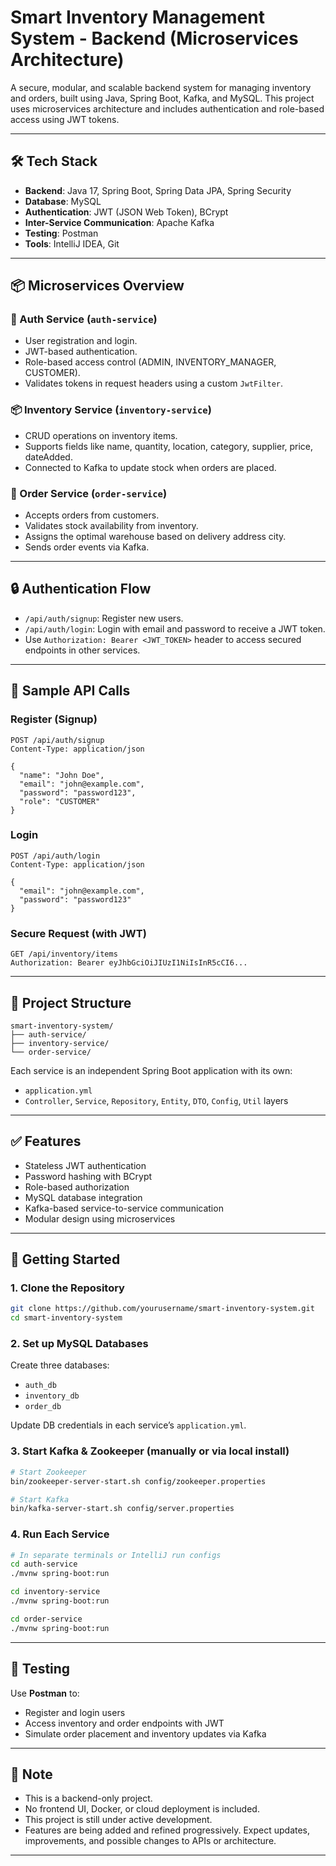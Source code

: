 
# Smart Inventory Management System - Backend (Microservices Architecture)

A secure, modular, and scalable backend system for managing inventory and orders, built using Java, Spring Boot, Kafka, and MySQL. This project uses microservices architecture and includes authentication and role-based access using JWT tokens.

---

## 🛠️ Tech Stack

- **Backend**: Java 17, Spring Boot, Spring Data JPA, Spring Security
- **Database**: MySQL
- **Authentication**: JWT (JSON Web Token), BCrypt
- **Inter-Service Communication**: Apache Kafka
- **Testing**: Postman
- **Tools**: IntelliJ IDEA, Git

---

## 📦 Microservices Overview

### 🔐 Auth Service (`auth-service`)
- User registration and login.
- JWT-based authentication.
- Role-based access control (ADMIN, INVENTORY_MANAGER, CUSTOMER).
- Validates tokens in request headers using a custom `JwtFilter`.

### 📦 Inventory Service (`inventory-service`)
- CRUD operations on inventory items.
- Supports fields like name, quantity, location, category, supplier, price, dateAdded.
- Connected to Kafka to update stock when orders are placed.

### 🛒 Order Service (`order-service`)
- Accepts orders from customers.
- Validates stock availability from inventory.
- Assigns the optimal warehouse based on delivery address city.
- Sends order events via Kafka.

---

## 🔒 Authentication Flow

- `/api/auth/signup`: Register new users.
- `/api/auth/login`: Login with email and password to receive a JWT token.
- Use `Authorization: Bearer <JWT_TOKEN>` header to access secured endpoints in other services.

---

## 📑 Sample API Calls

### Register (Signup)

```http
POST /api/auth/signup
Content-Type: application/json

{
  "name": "John Doe",
  "email": "john@example.com",
  "password": "password123",
  "role": "CUSTOMER"
}
````

### Login

```http
POST /api/auth/login
Content-Type: application/json

{
  "email": "john@example.com",
  "password": "password123"
}
```

### Secure Request (with JWT)

```http
GET /api/inventory/items
Authorization: Bearer eyJhbGciOiJIUzI1NiIsInR5cCI6...
```

---

## 📂 Project Structure

```
smart-inventory-system/
├── auth-service/
├── inventory-service/
└── order-service/
```

Each service is an independent Spring Boot application with its own:

* `application.yml`
* `Controller`, `Service`, `Repository`, `Entity`, `DTO`, `Config`, `Util` layers

---

## ✅ Features

* Stateless JWT authentication
* Password hashing with BCrypt
* Role-based authorization
* MySQL database integration
* Kafka-based service-to-service communication
* Modular design using microservices

---

## 🚀 Getting Started

### 1. Clone the Repository

```bash
git clone https://github.com/yourusername/smart-inventory-system.git
cd smart-inventory-system
```

### 2. Set up MySQL Databases

Create three databases:

* `auth_db`
* `inventory_db`
* `order_db`

Update DB credentials in each service’s `application.yml`.

### 3. Start Kafka & Zookeeper (manually or via local install)

```bash
# Start Zookeeper
bin/zookeeper-server-start.sh config/zookeeper.properties

# Start Kafka
bin/kafka-server-start.sh config/server.properties
```

### 4. Run Each Service

```bash
# In separate terminals or IntelliJ run configs
cd auth-service
./mvnw spring-boot:run

cd inventory-service
./mvnw spring-boot:run

cd order-service
./mvnw spring-boot:run
```

---

## 🧪 Testing

Use **Postman** to:

* Register and login users
* Access inventory and order endpoints with JWT
* Simulate order placement and inventory updates via Kafka

---

## 📌 Note

* This is a backend-only project.
* No frontend UI, Docker, or cloud deployment is included.
* This project is still under active development.
* Features are being added and refined progressively. Expect updates, improvements, and possible changes to APIs or architecture.

---



